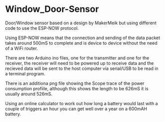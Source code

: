# Window_Door-Sensor
Door/Window sensor based on a design by MakerMeik but using different code to use the ESP-NOW protocol.

Using ESP-NOW means that the connection and sending of the data packet takes around 500mS to complete and
is device to device without the need of a WiFi router.

There are two Arduino ino files, one for the transmitter and one for the receiver, the receiver will need to
be powered up to receive data and the recieved data will be sent to the host computer via serial/USB to be read
in a terminal program.

There is an additiona png file showing the Scope trace of the power consumption profiile, although this shows the length to be 626mS it is usually around 526mS.

Using an online calculator to work out how long a battery would last with a couple of triggers an hour you can get well over a year on a 600mAH battery.
